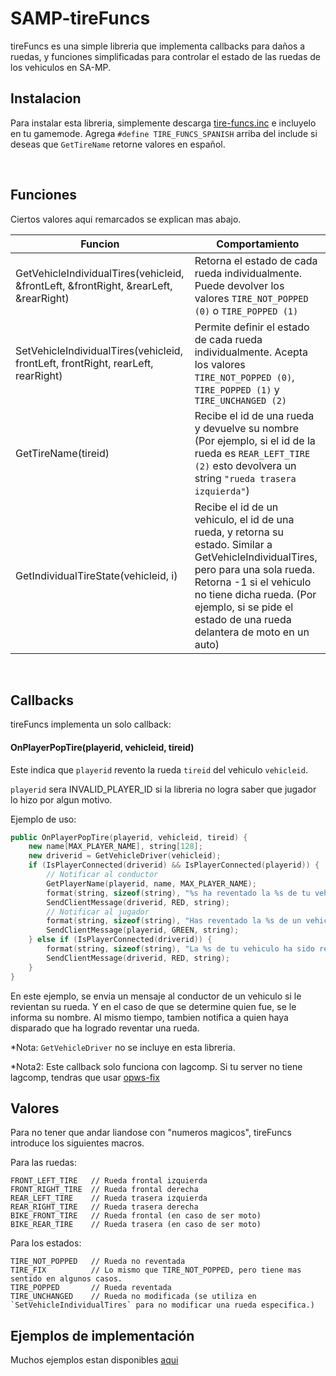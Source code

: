 # SAMP-tireFuncs
tireFuncs es una simple libreria que implementa callbacks para daños a ruedas, y funciones simplificadas para controlar el estado de las ruedas de los vehiculos en SA-MP.

## Instalacion

Para instalar esta libreria, simplemente descarga [tire-funcs.inc](../tire-funcs.inc) e incluyelo en tu gamemode.
Agrega `#define TIRE_FUNCS_SPANISH` arriba del include si deseas que `GetTireName` retorne valores en español.

<br>

## Funciones
Ciertos valores aqui remarcados se explican mas abajo.

Funcion | Comportamiento
--- | ---
GetVehicleIndividualTires(vehicleid, &frontLeft, &frontRight, &rearLeft, &rearRight) | Retorna el estado de cada rueda individualmente. Puede devolver los valores `TIRE_NOT_POPPED (0)` o `TIRE_POPPED (1)`
SetVehicleIndividualTires(vehicleid, frontLeft, frontRight, rearLeft, rearRight) | Permite definir el estado de cada rueda individualmente. Acepta los valores `TIRE_NOT_POPPED (0)`, `TIRE_POPPED (1)` y `TIRE_UNCHANGED (2)`
GetTireName(tireid) | Recibe el id de una rueda y devuelve su nombre (Por ejemplo, si el id de la rueda es `REAR_LEFT_TIRE (2)` esto devolvera un string `"rueda trasera izquierda"`)
GetIndividualTireState(vehicleid, i) | Recibe el id de un vehiculo, el id de una rueda, y retorna su estado. Similar a GetVehicleIndividualTires, pero para una sola rueda. Retorna -1 si el vehiculo no tiene dicha rueda. (Por ejemplo, si se pide el estado de una rueda delantera de moto en un auto)

<br>

## Callbacks

tireFuncs implementa un solo callback:

#### OnPlayerPopTire(playerid, vehicleid, tireid)

Este indica que `playerid` revento la rueda `tireid` del vehiculo `vehicleid`.

`playerid` sera INVALID_PLAYER_ID si la libreria no logra saber que jugador lo hizo por algun motivo.

Ejemplo de uso:

```cpp
public OnPlayerPopTire(playerid, vehicleid, tireid) {
	new name[MAX_PLAYER_NAME], string[128];
	new driverid = GetVehicleDriver(vehicleid);
	if (IsPlayerConnected(driverid) && IsPlayerConnected(playerid)) {
		// Notificar al conductor
		GetPlayerName(playerid, name, MAX_PLAYER_NAME);
		format(string, sizeof(string), "%s ha reventado la %s de tu vehiculo.", name, GetTireName(tireid));
		SendClientMessage(driverid, RED, string);
		// Notificar al jugador
		format(string, sizeof(string), "Has reventado la %s de un vehiculo.", GetTireName(tireid));
		SendClientMessage(playerid, GREEN, string);
	} else if (IsPlayerConnected(driverid)) {
		format(string, sizeof(string), "La %s de tu vehiculo ha sido reventada.", GetTireName(tireid));
		SendClientMessage(driverid, RED, string);
	}
}
```

En este ejemplo, se envia un mensaje al conductor de un vehiculo si le revientan su rueda. Y en el caso de que se determine quien fue, se le informa su nombre. Al mismo tiempo, tambien notifica a quien haya disparado que ha logrado reventar una rueda.

*Nota: `GetVehicleDriver` no se incluye en esta libreria.

*Nota2: Este callback solo funciona con lagcomp. Si tu server no tiene lagcomp, tendras que usar [opws-fix](https://github.com/boorzz/samp-opws-fix/)


## Valores

Para no tener que andar liandose con "numeros magicos", tireFuncs introduce los siguientes macros.

Para las ruedas:

```
FRONT_LEFT_TIRE   // Rueda frontal izquierda
FRONT_RIGHT_TIRE  // Rueda frontal derecha
REAR_LEFT_TIRE    // Rueda trasera izquierda
REAR_RIGHT_TIRE   // Rueda trasera derecha
BIKE_FRONT_TIRE   // Rueda frontal (en caso de ser moto)
BIKE_REAR_TIRE    // Rueda trasera (en caso de ser moto)
```

Para los estados:
```
TIRE_NOT_POPPED   // Rueda no reventada
TIRE_FIX          // Lo mismo que TIRE_NOT_POPPED, pero tiene mas sentido en algunos casos.
TIRE_POPPED       // Rueda reventada
TIRE_UNCHANGED    // Rueda no modificada (se utiliza en `SetVehicleIndividualTires` para no modificar una rueda especifica.)
```

## Ejemplos de implementación

Muchos ejemplos estan disponibles [aqui](../examples/ejemplos-es.pwn)